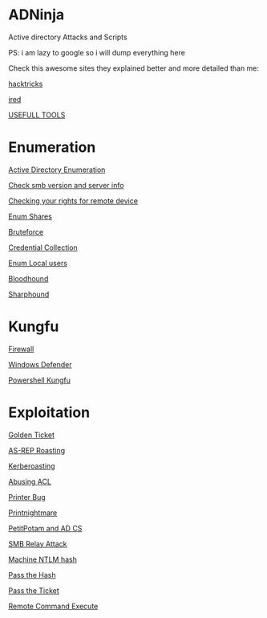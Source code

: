 # ADNinja
Active directory Attacks and Scripts

PS: i am lazy to google so i will dump everything here

Check this awesome sites they explained better and more detailed than me:

[hacktricks](https://book.hacktricks.xyz/)

[ired](https://www.ired.team/)



[USEFULL TOOLS](https://github.com/vanhohen/ADNinja/blob/main/Tutorials/USEFULL%20TOOLS.md)

# Enumeration

[Active Directory Enumeration](https://github.com/vanhohen/ADNinja/blob/main/Tutorials/Active%20Directory%20Enumeration.md)

[Check smb version and server info](https://github.com/vanhohen/ADNinja/blob/main/Tutorials/Check%20smb%20version%20and%20server%20info.md)

[Checking your rights for remote device](https://github.com/vanhohen/ADNinja/blob/main/Tutorials/Checking%20your%20rights%20for%20remote%20device.md)

[Enum Shares](https://github.com/vanhohen/ADNinja/blob/main/Tutorials/Enum%20Shares.md)

[Bruteforce](https://github.com/vanhohen/ADNinja/blob/main/Tutorials/Bruteforce.md)

[Credential Collection](https://github.com/vanhohen/ADNinja/blob/main/Tutorials/Credential%20Collection.md)

[Enum Local users](https://github.com/vanhohen/ADNinja/blob/main/Tutorials/Enum%20Local%20users.md)

[Bloodhound](https://github.com/vanhohen/ADNinja/blob/main/Tutorials/Bloodhound.md)

[Sharphound](https://github.com/vanhohen/ADNinja/blob/main/Tutorials/Sharphound.md)


# Kungfu

[Firewall](https://github.com/vanhohen/ADNinja/blob/main/Tutorials/Firewall.md)

[Windows Defender](https://github.com/vanhohen/ADNinja/blob/main/Tutorials/Windows%20Defender.md)

[Powershell Kungfu](https://github.com/vanhohen/ADNinja/blob/main/Tutorials/Powershell%20Kungfu.md)

# Exploitation

[Golden Ticket](https://github.com/vanhohen/ADNinja/blob/main/Tutorials/Golden%20Ticket.md)

[AS-REP Roasting](https://github.com/vanhohen/ADNinja/blob/main/Tutorials/AS-REP%20Roasting.md)

[Kerberoasting](https://github.com/vanhohen/ADNinja/blob/main/Tutorials/Kerberoasting.md)

[Abusing ACL](https://github.com/vanhohen/ADNinja/blob/main/Tutorials/Abusing%20ACL.md)

[Printer Bug](https://github.com/vanhohen/ADNinja/blob/main/Tutorials/Printer%20Bug.md)

[Printnightmare](https://github.com/vanhohen/ADNinja/blob/main/Tutorials/Printnightmare.md)

[PetitPotam and AD CS](https://github.com/vanhohen/ADNinja/blob/main/Tutorials/PetitPotam%20and%20AD%20CS.md)

[SMB Relay Attack](https://github.com/vanhohen/ADNinja/blob/main/Tutorials/SMB%20Relay%20Attack.md)

[Machine NTLM hash](https://github.com/vanhohen/ADNinja/blob/main/Tutorials/Machine%20NTLM%20hash.md)

[Pass the Hash](https://github.com/vanhohen/ADNinja/blob/main/Tutorials/Pass%20the%20Hash.md)

[Pass the Ticket](https://github.com/vanhohen/ADNinja/blob/main/Tutorials/Pass%20the%20Ticket.md)

[Remote Command Execute](https://github.com/vanhohen/ADNinja/blob/main/Tutorials/Remote%20Command%20Execute.md)









